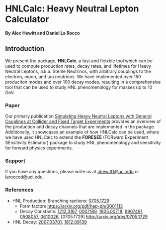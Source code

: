 # HNLCalc: Heavy Neutral Lepton Calculator

**By Alec Hewitt and Daniel La Rocco**


## Introduction

We present the package, **HNLCalc**, a fast and fleixble tool which can be used to compute production rates, decay rates, and lifetimes for Heavy Neutral Leptons, a.k.a. Sterile Neutrinos, with arbitrary couplings to the electron, muon, and tau neutrinos. We have implemented over 150 produciton modes and over 100 decay modes, resulting in a comprehensive tool that can be used to study HNL phenomenology for masses up to 10 GeV. 

### Paper

Our primary publication [Simulating Heavy Neutral Leptons with General Couplings at Collider and Fixed
Target Experiments]() provides an overview of the production and decay channels that are implemented in the package. Additionally, it showcases an example of how HNLCalc can be used, where we have used HNLCalc to extend the **FORESEE** (FORward Experiment SEnsitivity Estimator) package to study HNL phenomenology and sensitivity for forward physics experiments. 

### Support

If you have any questions, please write us at [ahewitt1@uci.edu](ahewitt1@uci.edu) or [laroccod@uci.edu](laroccod@uci.edu).

### References 

- HNL Production: Branching ractions: [0705.1729](https://arxiv.org/abs/0705.1729)
  - Form factors https://arxiv.org/pdf/hep-ph/0001113
  - Decay Constants: [1212.3167](https://arxiv.org/abs/1212.3167), [0007169](https://arxiv.org/abs/hep-ph/0007169), [1805.00718](http://arxiv.org/abs/1805.00718), [9907491](http://arxiv.org/abs/hep-ph/9907491), [0508057](http://arxiv.org/abs/hep-ex/0508057), [0610026](http://arxiv.org/abs/hep-ex/0610026), [0705.1729] http://arxiv.org/abs/0705.1729
- HNL Decay: [2007.03701](https://arxiv.org/abs/2007.03701), [1812.09139](https://arxiv.org/abs/1812.09139)
